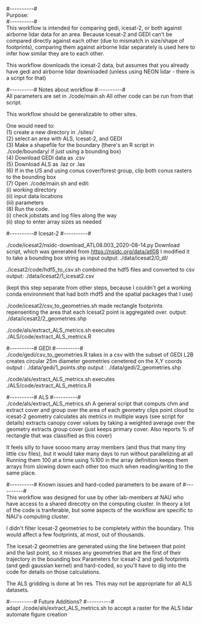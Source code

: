 #----------#  
Purpose:    
#----------#  
This workflow is intended for comparing gedi, icesat-2, or both against airborne lidar data for an area.
Because Icesat-2 and GEDI can't be compared directly against each other (due to mismatch in size/shape of footprints), 
comparing them against airborne lidar separately is used here to infer how similar they are to each other.

This workflow downloads the icesat-2 data, but assumes that you already have gedi
and airborne lidar downloaded (unless using NEON lidar - there is a script for that)

#----------#
Notes about workflow
#----------#  
All parameters are set in ./code/main.sh
All other code can be run from that script. 

This workflow should be generalizable to other sites. 

One would need to:   
(1) create a new directory  in ./sites/  
(2) select an area with ALS, Icesat-2, and GEDI  
(3) Make a shapefile for the boundary (there's an R script in ./code/boundary/ if just using a bounding box)  
(4) Download GEDI data as .csv  
(5) Download ALS as .laz or .las  
(6) If in the US and using conus cover/forest group, clip both conus rasters to the bounding box  
(7) Open ./code/main.sh and edit:  
    (i) working directory  
    (ii) input data locations  
    (iii) parameters  
(8) Run the code.   
    (i) check jobstats and log files along the way  
    (ii) stop to enter array sizes as needed  

#----------#
Icesat-2
#----------#  

./code/icesat2/nsidc-download_ATL08.003_2020-08-14.py
  Download script, which was generated from https://nsidc.org/data/atl08
  I modified it to take a bounding box string as input
  output: ./data/icesat2/0_dl/

./icesat2/code/hdf5_to_csv.sh
  combined the hdf5 files and converted to csv 
  output: ./data/icesat2/1_icesat2.csv
  
  (kept this step separate from other steps, because I couldn't get a working conda environment that had
  both rhdf5 and the spatial packages that I use)
 
 
./code/icesat2/csv_to_geometries.sh
  made rectangle footprints repensenting the area that each Icesat2 point is aggregated over.
  output:  ./data/icesat2/2_geometries.shp
  
./code/als/extract_ALS_metrics.sh
  executes ./ALS/code/extract_ALS_metrics.R

#----------#
GEDI
#----------#  
./code/gedi/csv_to_geometries.R
  takes in a csv with the subset of GEDI L2B
  creates circular 25m diameter geometries cenetered on the X,Y coords
  output : ./data/gedi/1_points.shp
  output : ./data/gedi/2_geometries.shp


./code/als/extract_ALS_metrics.sh
    executes ./ALS/code/extract_ALS_metrics.R

#----------#
ALS
#----------#  
./code/als/extract_ALS_metrics.sh
  A general script that computs chm and extract cover and group over the area of each geometry
    clips point cloud to icesat-2 geometry
    calculates als metrics in multiple ways (see script for details)
    extracts canopy cover values by taking a weighted average over the geometry
    extracts group cover (just keeps primary cover. Also reports % of rectangle that was classified as this cover)
    
  It feels silly to have soooo many array members (and thus that many tiny little csv files), but it would take many days to run without parallelizing at all
  Running them 100 at a time using %100 in the array definition keeps them arrays from slowing down each other too much when reading/writing to the same place.  
    

#----------#
Known issues and hard-coded parameters to be aware of
#----------#  
This workflow was designed for use by other lab-members at NAU who have access to a shared direcotry on the computing cluster. In theory a lot of the code is tranferable, but some aspects of the workflow are specific to NAU's computing cluster. 

I didn't filter Icesat-2 geometries to be completely within the boundary. This would affect a few footprints, at most, out of thousands. 

The icesat-2 geometries are generated using the line between that point and the last point, 
 so it misses any geometries that are the first of their trajectory in the bounding box
Parameters for icesat-2 and gedi footprints (and gedi gaussian kernel) and hard-coded, so you'll have to dig into the code for details on those calculations. 

The ALS gridding is done at 1m res. This may not be appropriate for all ALS datasets. 

#----------#
Future Additions?
#----------#  
adapt ./code/als/extract_ALS_metrics.sh to accept a raster for the ALS lidar
automate figure creation
